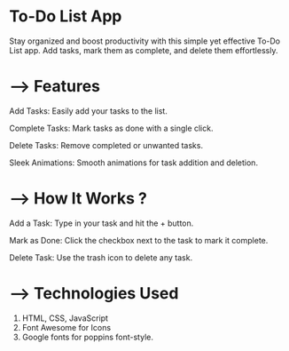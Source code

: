 # To-Do List App
Stay organized and boost productivity with this simple yet effective To-Do List app. Add tasks, mark them as complete, and delete them effortlessly.

# --> Features
Add Tasks: Easily add your tasks to the list.

Complete Tasks: Mark tasks as done with a single click.

Delete Tasks: Remove completed or unwanted tasks.

Sleek Animations: Smooth animations for task addition and deletion.

# --> How It Works ?
Add a Task: Type in your task and hit the + button.

Mark as Done: Click the checkbox next to the task to mark it complete.

Delete Task: Use the trash icon to delete any task.

# --> Technologies Used
1. HTML, CSS, JavaScript
2. Font Awesome for Icons
3. Google fonts for poppins font-style.
